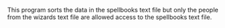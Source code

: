This program sorts the data in the spellbooks text file but only the people from the wizards text file are allowed access to the spellbooks text file.

